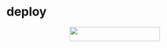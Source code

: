 # deploy

<p align="center"><a href="https://dashboard.heroku.com/new?template=https://github.com/about-tosu/AkameRobot/tree/patch-1"> <img 
src="https://img.shields.io/badge/Deploy%20To%20Heroku-red?style=flat&logo=heroku" width="210" height="34.45" /></a></p>
